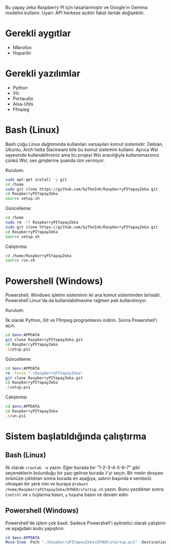 Bu yapay zeka Raspberry PI için tasarlanmıştır ve Google'ın Gemma modelini kullanır.
Uyarı: API herkese açıktır fakat ileride değişebilir.

# Gerekli aygıtlar
- Mikrofon
- Hoparlör

# Gerekli yazılımlar
- Python
- Vlc
- Portaudio
- Alsa-Utils
- Ffmpeg

# Bash (Linux)
Bash çoğu Linux dağıtımında kullanılan varsayılan komut sistemidir. Debian, Ubuntu, Arch hatta Slackware bile bu komut sistemini kullanır. Ayrıca Wsl sayesinde kullanabilirsiniz ama bu projeyi Wsl aracılığıyla kullanamazsınız çünkü Wsl, ses girişlerine şuanda izin vermiyor.

Kurulum:
```bash
sudo apt-get install -y git
cd /home
sudo git clone https://github.com/byTheInK/RaspberryPIYapayZeka.git
cd RaspberryPIYapayZeka
source setup.sh
```

Güncelleme:
```bash
cd /home
sudo rm -rf RaspberryPIYapayZeka
sudo git clone https://github.com/byTheInK/RaspberryPIYapayZeka.git
cd RaspberryPIYapayZeka
source setup.sh
```

Calıştırma:
```bash
cd /home/RaspberryPIYapayZeka
source run.sh
```

# Powershell (Windows)
Powershell, Windows işletim sisteminin iki ana komut sisteminden birisidir. Powershell Linux'da da kullanılabilmesine rağmen pek kullanılmıyor.

Kurulum:

İlk olarak Python, Git ve Ffmpeg programlarını indirin. Sonra Powershell'i açın.

```bash
cd $env:APPDATA
git clone RaspberryPIYapayZeka.git
cd RaspberryPIYapayZeka
.\setup.ps1
```

Güncelleme:
```bash
cd $env:APPDATA
rm -Force ".\RaspberryPIYapayZeka"
git clone RaspberryPIYapayZeka.git
cd RaspberryPIYapayZeka
.\setup.ps1
```

Calıştırma:
```bash
cd $env:APPDATA
cd RaspberryPIYapayZeka
.\run.ps1
```

# Sistem başlatıldığında çalıştırma

## Bash (Linux)
İlk olarak `crontab -e` yazın. Eğer burada bir "1-2-3-4-5-6-7" gibi seçeneklerin bulunduğu bir yazı gelirse burada `2`'yi seçin. Bir metin dosyası önünüze çıktıktan sonra burada en aşağıya, satırın başında `#` sembolü olmayan bir yere inin ve buraya `@reboot /home/RaspberryPIYapayZeka/OTHER/startup.sh` yazın. Bunu yazdıktan sonra `Control` ve `x` tuşlarına basın, `y` tuşuna basın ve devam edin.

## Powershell (Windows)
Powershell'de işlem çok basit. Sadece Powershell'i ayönetici olarak çalıştırın ve aşağıdaki kodu yapıştırın.
```powershell
cd $env:APPDATA
Move-Item -Path ".\RaspberryPIYapayZeka\OTHER\startup.ps1" -Destination $([Environment]::GetFolderPath('Startup'))
```